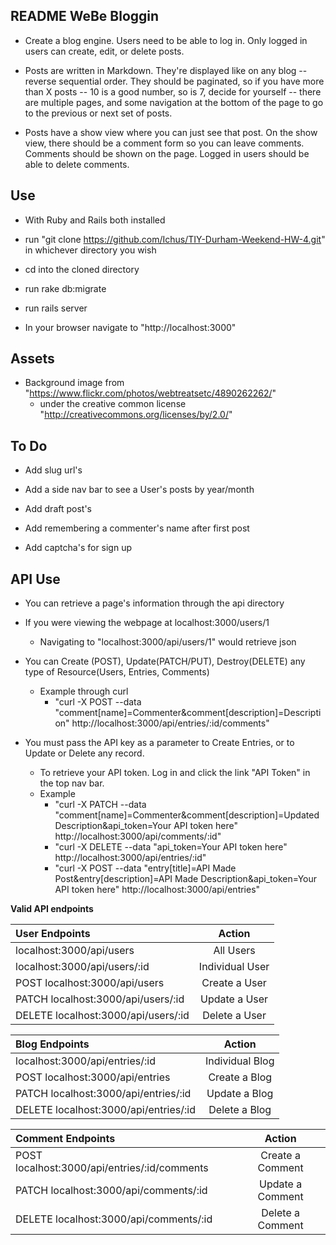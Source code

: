 README WeBe Bloggin
-------------------------
- Create a blog engine. Users need to be able to log in. Only logged in users can create, edit, or delete posts.


- Posts are written in Markdown. They're displayed like on any blog -- reverse sequential order. They should be paginated, so if you have more than X posts -- 10 is a good number, so is 7, decide for yourself -- there are multiple pages, and some navigation at the bottom of the page to go to the previous or next set of posts.


- Posts have a show view where you can just see that post. On the show view, there should be a comment form so you can leave comments. Comments should be shown on the page. Logged in users should be able to delete comments.

Use
-------------------------
- With Ruby and Rails both installed

- run "git clone https://github.com/Ichus/TIY-Durham-Weekend-HW-4.git" in whichever directory you wish

- cd into the cloned directory

- run rake db:migrate

- run rails server

- In your browser navigate to "http://localhost:3000"

Assets
------------------------
- Background image from "https://www.flickr.com/photos/webtreatsetc/4890262262/" 
    - under the creative common license "http://creativecommons.org/licenses/by/2.0/"

To Do
------------------------
- Add slug url's

- Add a side nav bar to see a User's posts by year/month

- Add draft post's

- Add remembering a commenter's name after first post

- Add captcha's for sign up

API Use
------------------------
- You can retrieve a page's information through the api directory

- If you were viewing the webpage at localhost:3000/users/1
   - Navigating to "localhost:3000/api/users/1" would retrieve json

- You can Create (POST), Update(PATCH/PUT), Destroy(DELETE) any type of Resource(Users, Entries, Comments)
    - Example through curl
        - "curl -X POST --data "comment[name]=Commenter&comment[description]=Description" http://localhost:3000/api/entries/:id/comments"

- You must pass the API key as a parameter to Create Entries, or to Update or Delete any record.
    - To retrieve your API token. Log in and click the link "API Token" in the top nav bar.
    - Example 
        - "curl -X PATCH --data "comment[name]=Commenter&comment[description]=Updated Description&api_token=Your API token here" http://localhost:3000/api/comments/:id"
        - "curl -X DELETE --data "api_token=Your API token here" http://localhost:3000/api/entries/:id"
        - "curl -X POST --data "entry[title]=API Made Post&entry[description]=API Made Description&api_token=Your API token here" http://localhost:3000/api/entries"

**Valid API endpoints**
   
| User Endpoints                               | Action           |
| :------------------------------------------- | :--------------: |
| localhost:3000/api/users                     | All Users        |
| localhost:3000/api/users/:id                 | Individual User  |
| POST localhost:3000/api/users                | Create a User    |
| PATCH localhost:3000/api/users/:id           | Update a User    |
| DELETE localhost:3000/api/users/:id          | Delete a User    |

| Blog Endpoints                               | Action           |
| :------------------------------------------- | :--------------: |
| localhost:3000/api/entries/:id               | Individual Blog  |
| POST localhost:3000/api/entries              | Create a Blog    |
| PATCH localhost:3000/api/entries/:id         | Update a Blog    |
| DELETE localhost:3000/api/entries/:id        | Delete a Blog    |
    
| Comment Endpoints                            | Action           |
| :------------------------------------------- | :--------------: |
| POST localhost:3000/api/entries/:id/comments | Create a Comment |
| PATCH localhost:3000/api/comments/:id        | Update a Comment |
| DELETE localhost:3000/api/comments/:id       | Delete a Comment |
